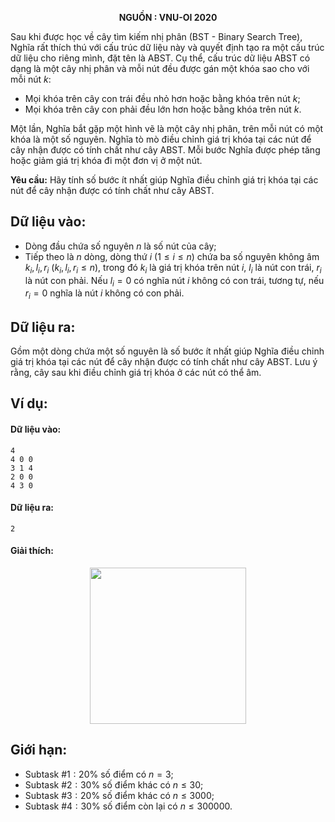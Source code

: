 **<center>NGUỒN : VNU-OI 2020</center>**

Sau khi được học về cây tìm kiếm nhị phân (BST - Binary Search Tree), Nghĩa rất thích thú với cấu trúc dữ liệu này và quyết định tạo ra một cấu trúc dữ liệu cho riêng mình, đặt tên là ABST. Cụ thể, cấu trúc dữ liệu ABST có dạng là một cây nhị phân và mỗi nút đều được gán một khóa sao cho với mỗi nút $k$:
- Mọi khóa trên cây con trái đều nhỏ hơn hoặc bằng khóa trên nút $k$;
- Mọi khóa trên cây con phải đều lớn hơn hoặc bằng khóa trên nút $k$.

Một lần, Nghĩa bắt gặp một hình vẽ là một cây nhị phân, trên mỗi nút có một khóa là một số nguyên. Nghĩa tò mò điều chỉnh giá trị khóa tại các nút để cây nhận được có tính chất như cây ABST. Mỗi bước Nghĩa được phép tăng hoặc giảm giá trị khóa đi một đơn vị ở một nút.

**Yêu cầu:** Hãy tính số bước ít nhất giúp Nghĩa điều chỉnh giá trị khóa tại các nút để cây nhận được có tính chất như cây ABST.

## Dữ liệu vào:
- Dòng đầu chứa số nguyên $n$ là số nút của cây;
- Tiếp theo là $n$ dòng, dòng thứ $i\ (1 ≤ i ≤ n)$ chứa ba số nguyên không âm $k_i, l_i, r_i\ (k_i, l_i, r_i ≤ n)$, trong đó $k_i$ là giá trị khóa trên nút $i$, $l_i$ là nút con trái, $r_i$ là nút con phải. Nếu $l_i = 0$ có nghĩa nút $i$ không có con trái, tương tự, nếu $r_i = 0$ nghĩa là nút $i$ không có con phải.

## Dữ liệu ra:
Gồm một dòng chứa một số nguyên là số bước ít nhất giúp Nghĩa điều chỉnh giá trị khóa tại các nút để cây nhận được có tính chất như cây ABST. Lưu ý rằng, cây sau khi điều chỉnh giá trị khóa ở các nút có thể âm.

## Ví dụ:
#### Dữ liệu vào:
```
4
4 0 0
3 1 4
2 0 0
4 3 0
```

#### Dữ liệu ra:
```
2
```

#### Giải thích:
<center><img src="/images/problems/1537/ABST.png" width="250px" /></center>

## Giới hạn:
- Subtask $\#1: 20\%$ số điểm có $n = 3$;
- Subtask $\#2: 30\%$ số điểm khác có $n ≤ 30$;
- Subtask $\#3: 20\%$ số điểm khác có $n ≤ 3000$;
- Subtask $\#4: 30\%$ số điểm còn lại có $n ≤ 300000$.